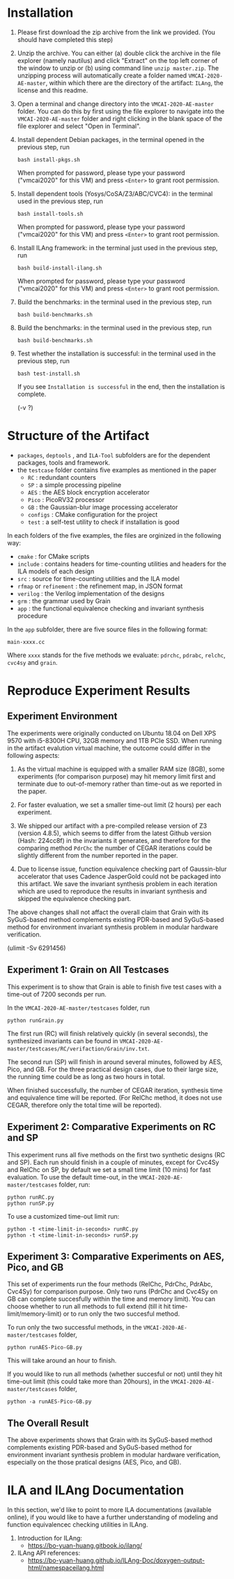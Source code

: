 Installation
==================

1. Please first download the zip archive from the link we provided. (You should have completed this step)

2. Unzip the archive. You can either (a) double click the archive in the file explorer (namely nautilus) and click "Extract" on the top left corner of the window to unzip or (b) using command line `unzip master.zip`. The unzipping process will automatically create a folder named `VMCAI-2020-AE-master`, within which there are the directory of the artifact: `ILAng`, the license and this readme.

3. Open a terminal and change directory into the `VMCAI-2020-AE-master` folder. You can do this by first using the file explorer to navigate into the `VMCAI-2020-AE-master` folder and right clicking in the blank space of the file explorer and select "Open in Terminal".


4. Install dependent Debian packages, in the terminal opened in the previous step, run 

    ```
    bash install-pkgs.sh
    ```
   
   When prompted for password, please type your password ("vmcai2020" for this VM) and press `<Enter>` to grant root permission. 
 
5. Install dependent tools (Yosys/CoSA/Z3/ABC/CVC4): in the terminal used in the previous step, run 

    ```
    bash install-tools.sh
    ```

   When prompted for password, please type your password ("vmcai2020" for this VM) and press `<Enter>` to grant root permission.
 
6. Install ILAng framework: in the terminal just used in the previous step, run 

    ```
    bash build-install-ilang.sh
    ```

   When prompted for password, please type your password ("vmcai2020" for this VM) and press `<Enter>` to grant root permission.

7. Build the benchmarks: in the terminal used in the previous step, run 

    ```
    bash build-benchmarks.sh
    ```

8. Build the benchmarks: in the terminal used in the previous step, run 

    ```
    bash build-benchmarks.sh
    ```

8. Test whether the installation is successful: in the terminal used in the previous step, run 

    ```
    bash test-install.sh
    ```

    If you see `Installation is successful` in the end, then the installation is complete.

    (-v ?)


Structure of the Artifact
=====================

  * `packages`, `deptools` , and `ILA-Tool` subfolders are for the dependent packages, tools and framework.
  * the `testcase` folder contains five examples as mentioned in the paper
    - `RC` : redundant counters
    - `SP` : a simple processing pipeline
    - `AES` : the AES block encryption accelerator
    - `Pico` : PicoRV32 processor
    - `GB` : the Gaussian-blur image processing accelerator
    - `configs` : CMake configuration for the project
    - `test` : a self-test utility to check if installation is good

  In each folders of the five examples, the files are orginized in the following way:

  * `cmake` : for CMake scripts
  * `include` : contains headers for time-counting utilities and headers for the ILA models of each design
  * `src` : source for time-counting utilities and the ILA model
  * `rfmap` or `refinement` : the refinement map, in JSON format
  * `verilog` : the Verilog implementation of the designs
  * `grm` : the grammar used by Grain
  * `app` : the functional equivalence checking and invariant synthesis procedure

  In the `app` subfolder, there are five source files in the following format:
  ```
  main-xxxx.cc
  ```
  Where `xxxx` stands for the five methods we evaluate: `pdrchc`, `pdrabc`, `relchc`, `cvc4sy` and `grain`.



   
Reproduce Experiment Results
====================================

Experiment Environment
------------------------------------------------------
The experiments were originally conducted on Ubuntu 18.04 on
Dell XPS 9570 with i5-8300H CPU, 32GB memory and 1TB PCIe SSD.
When running in the artifact evalution virtual machine, the outcome
could differ in the following aspects:

  1. As the virtual machine is equipped with a smaller RAM size (8GB),
     some experiments (for comparison purpose) may hit memory limit first
     and terminate due to out-of-memory rather than time-out as we reported in the paper.

  2. For faster evaluation, we set a smaller time-out limit (2 hours) per each experiment. 
  
  3. We shipped our artifact with a pre-compiled release version of Z3 (version 4.8.5), 
     which seems to differ from the latest Github version (Hash: 224cc8f) in the invariants 
     it generates, and therefore for the comparing method `PdrChc` the number of CEGAR 
     iterations could be slightly different from the number reported in the paper.

  4. Due to license issue, function equivalence checking part of Gaussin-blur accelerator that
     uses Cadence JasperGold could not be packaged into this artifact. We save the invariant
     synthesis problem in each iteration which are used to reproduce the results in invariant
     synthesis and skipped the equivalence checking part.


The above changes shall not affact the overall claim that Grain with its SyGuS-based method complements
existing PDR-based and SyGuS-based method for environment invariant synthesis problem in modular
hardware verification.


(ulimit -Sv 6291456)


Experiment 1: Grain on All Testcases
------------------------------------------------------
This experiment is to show that Grain is able to finish five
test cases with a time-out of 7200 seconds per run.

In the `VMCAI-2020-AE-master/testcases` folder, run
```
python runGrain.py
```

The first run (RC) will finish relatively quickly
(in several seconds), the synthesized invariants can be found in 
`VMCAI-2020-AE-master/testcases/RC/verifaction/Grain/inv.txt`. 

The second run (SP) will finish in around several minutes, followed
by AES, Pico, and GB. For the three practical design cases, due to 
their large size, the running time could be as long as two hours in total.

When finished successfully, the number of CEGAR iteration, synthesis time
and equivalence time will be reported. (For RelChc method, it does not use
CEGAR, therefore only the total time will be reported).


Experiment 2: Comparative Experiments on RC and SP
------------------------------------------------------
This experiment runs all five methods on the first two synthetic
designs (RC and SP). Each run should finish in a couple of minutes,
except for Cvc4Sy and RelChc on SP, by default we set a small time
limit (10 mins) for fast evaluation. To use the default time-out,
in the `VMCAI-2020-AE-master/testcases` folder, run:

```
python runRC.py
python runSP.py
```

To use a customized time-out limit run:
```
python -t <time-limit-in-seconds> runRC.py 
python -t <time-limit-in-seconds> runSP.py 
```


Experiment 3: Comparative Experiments on AES, Pico, and GB
------------------------------------------------------
This set of experiments run the four methods (RelChc, PdrChc, PdrAbc, Cvc4Sy)
for comparison purpose. Only two runs (PdrChc and Cvc4Sy on GB can complete
succesfully within the time and memory limit). You can choose whether to 
run all methods to full extend (till it hit time-limit/memory-limit) or
to run only the two succesful method.

To run only the two successful methods, in the `VMCAI-2020-AE-master/testcases` folder,

```
python runAES-Pico-GB.py 
```
This will take around an hour to finish.


If you would like to run all methods (whether succesful or not) until 
they hit time-out limit (this could take more than 20hours), in the 
`VMCAI-2020-AE-master/testcases` folder,

```
python -a runAES-Pico-GB.py 
```


The Overall Result
------------------------------------------------------
The above experiments shows that Grain with its SyGuS-based method complements
existing PDR-based and SyGuS-based method for environment invariant synthesis 
problem in modular hardware verification, especially on the those pratical designs 
(AES, Pico, and GB).



ILA and ILAng Documentation
====================================

In this section, we'd like to point to more ILA documentations (available online),
if you would like to have a further understanding of modeling and function equivalencec 
checking utilities in ILAng. 

   1. Introduction for ILAng: 
      * https://bo-yuan-huang.gitbook.io/ilang/
   2. ILAng API references:
      * https://bo-yuan-huang.github.io/ILAng-Doc/doxygen-output-html/namespaceilang.html



